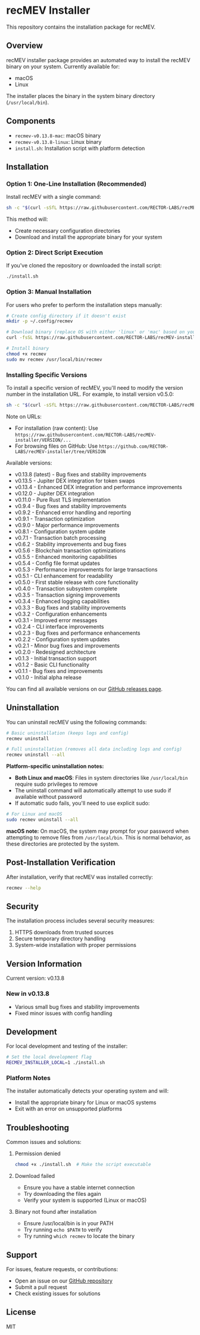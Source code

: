 # recMEV Installer

This repository contains the installation package for recMEV.

## Overview

recMEV installer package provides an automated way to install the recMEV binary on your system. Currently available for:

- macOS
- Linux

The installer places the binary in the system binary directory (`/usr/local/bin`).

## Components

- `recmev-v0.13.8-mac`: macOS binary
- `recmev-v0.13.8-linux`: Linux binary
- `install.sh`: Installation script with platform detection

## Installation

### Option 1: One-Line Installation (Recommended)

Install recMEV with a single command:

```bash
sh -c "$(curl -sSfL https://raw.githubusercontent.com/RECTOR-LABS/recMEV-installer/master/install.sh)"
```

This method will:

- Create necessary configuration directories
- Download and install the appropriate binary for your system

### Option 2: Direct Script Execution

If you've cloned the repository or downloaded the install script:

```bash
./install.sh
```

### Option 3: Manual Installation

For users who prefer to perform the installation steps manually:

```bash
# Create config directory if it doesn't exist
mkdir -p ~/.config/recmev

# Download binary (replace OS with either 'linux' or 'mac' based on your system)
curl -fsSL https://raw.githubusercontent.com/RECTOR-LABS/recMEV-installer/v0.13.8/recmev-v0.13.8-OS -o recmev

# Install binary
chmod +x recmev
sudo mv recmev /usr/local/bin/recmev
```

### Installing Specific Versions

To install a specific version of recMEV, you'll need to modify the version number in the installation URL. For example, to install version v0.5.0:

```bash
sh -c "$(curl -sSfL https://raw.githubusercontent.com/RECTOR-LABS/recMEV-installer/v0.5.0/install.sh)"
```

Note on URLs:

- For installation (raw content): Use `https://raw.githubusercontent.com/RECTOR-LABS/recMEV-installer/VERSION/...`
- For browsing files on GitHub: Use `https://github.com/RECTOR-LABS/recMEV-installer/tree/VERSION`

Available versions:

- v0.13.8 (latest) - Bug fixes and stability improvements
- v0.13.5 - Jupiter DEX integration for token swaps
- v0.13.4 - Enhanced DEX integration and performance improvements
- v0.12.0 - Jupiter DEX integration
- v0.11.0 - Pure Rust TLS implementation
- v0.9.4 - Bug fixes and stability improvements
- v0.9.2 - Enhanced error handling and reporting
- v0.9.1 - Transaction optimization
- v0.9.0 - Major performance improvements
- v0.8.1 - Configuration system update
- v0.7.1 - Transaction batch processing
- v0.6.2 - Stability improvements and bug fixes
- v0.5.6 - Blockchain transaction optimizations
- v0.5.5 - Enhanced monitoring capabilities
- v0.5.4 - Config file format updates
- v0.5.3 - Performance improvements for large transactions
- v0.5.1 - CLI enhancement for readability
- v0.5.0 - First stable release with core functionality
- v0.4.0 - Transaction subsystem complete
- v0.3.5 - Transaction signing improvements
- v0.3.4 - Enhanced logging capabilities
- v0.3.3 - Bug fixes and stability improvements
- v0.3.2 - Configuration enhancements
- v0.3.1 - Improved error messages
- v0.2.4 - CLI interface improvements
- v0.2.3 - Bug fixes and performance enhancements
- v0.2.2 - Configuration system updates
- v0.2.1 - Minor bug fixes and improvements
- v0.2.0 - Redesigned architecture
- v0.1.3 - Initial transaction support
- v0.1.2 - Basic CLI functionality
- v0.1.1 - Bug fixes and improvements
- v0.1.0 - Initial alpha release

You can find all available versions on our [GitHub releases page](https://github.com/RECTOR-LABS/recMEV-installer/releases).

## Uninstallation

You can uninstall recMEV using the following commands:

```bash
# Basic uninstallation (keeps logs and config)
recmev uninstall

# Full uninstallation (removes all data including logs and config)
recmev uninstall --all
```

**Platform-specific uninstallation notes:**

- **Both Linux and macOS**: Files in system directories like `/usr/local/bin` require sudo privileges to remove
- The uninstall command will automatically attempt to use sudo if available without password
- If automatic sudo fails, you'll need to use explicit sudo:

```bash
# For Linux and macOS
sudo recmev uninstall --all
```

**macOS note:** On macOS, the system may prompt for your password when attempting to remove files from `/usr/local/bin`. This is normal behavior, as these directories are protected by the system.

## Post-Installation Verification

After installation, verify that recMEV was installed correctly:

```bash
recmev --help
```

## Security

The installation process includes several security measures:

1. HTTPS downloads from trusted sources
2. Secure temporary directory handling
3. System-wide installation with proper permissions

## Version Information

Current version: v0.13.8

### New in v0.13.8

- Various small bug fixes and stability improvements
- Fixed minor issues with config handling

## Development

For local development and testing of the installer:

```bash
# Set the local development flag
RECMEV_INSTALLER_LOCAL=1 ./install.sh
```

### Platform Notes

The installer automatically detects your operating system and will:

- Install the appropriate binary for Linux or macOS systems
- Exit with an error on unsupported platforms

## Troubleshooting

Common issues and solutions:

1. Permission denied

   ```bash
   chmod +x ./install.sh  # Make the script executable
   ```

2. Download failed

   - Ensure you have a stable internet connection
   - Try downloading the files again
   - Verify your system is supported (Linux or macOS)

3. Binary not found after installation
   - Ensure /usr/local/bin is in your PATH
   - Try running `echo $PATH` to verify
   - Try running `which recmev` to locate the binary

## Support

For issues, feature requests, or contributions:

- Open an issue on our [GitHub repository](https://github.com/RECTOR-LABS/recMEV-installer)
- Submit a pull request
- Check existing issues for solutions

## License

MIT
